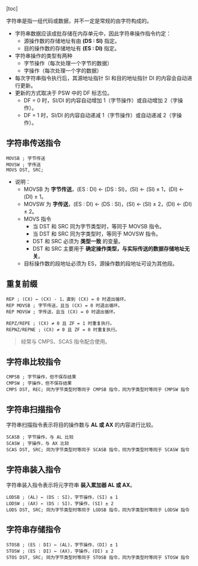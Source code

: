 [toc]

字符串是指一组代码或数据，并不一定是常规的由字符构成的。

- 字符串数据应该成批存储在内存单元中，因此字符串操作指令约定：
	- 源操作数的存储地址有由 **(DS : SI)** 指定。
	- 目的操作数的存储地址有 **(ES : DI)** 指定。
- 字符串操作的类型有两种
	- 字节操作（每次处理一个字节的数据）
	- 字操作（每次处理一个字的数据）
- 每次字符串指令执行后，其源地址指针 SI 和目的地址指针 DI 的内容会自动进行更新。
-	更新的方式取决于 PSW 中的 DF 标志位。
	- DF = 0 时，SI/DI 的内容自动增加 1（字节操作）或自动增加 2（字操作）。
	- DF = 1 时，SI/DI 的内容自动递减 1（字节操作）或自动递减 2（字操作）。

## 字符串传送指令

```
MOVSB ; 字节传送
MOVSW ; 字传送
MOVS DST, SRC;
```

- 说明：
	- MOVSB 为 **字节传送**，(ES : DI) &larr; (DS : SI)，(SI) &larr; (SI) &plusmn; 1，(DI) &larr; (DI) &plusmn; 1。
	- MOVSW 为 **字传送**，(ES : DI) &larr; (DS : SI)，(SI) &larr; (SI) &plusmn; 2，(DI) &larr; (DI) &plusmn; 2。
	- MOVS 指令
		- 当 DST 和 SRC 同为字节类型时，等同于 MOVSB 指令。
		- 当 DST 和 SRC 同为字类型时，等同于 MOVSW 指令。
		- DST 和 SRC 必须为 **类型一致** 的变量。
		- DST 和 SRC 主要用于 **确定操作类型，与实际传送的数据存储地址无关**。
	- 目标操作数的段地址必须为 ES，源操作数的段地址可设为其他段。

## 重复前缀

```
REP ; (CX) ← (CX) - 1，直到 (CX) = 0 时退出循环。
REP MOVSB ; 字节传送，且当 (CX) = 0 时退出循环。
REP MOVSW ; 字传送，且当 (CX) = 0 时退出循环。
```

```
REPZ/REPE ; (CX) ≠ 0 且 ZF = 1 时重复执行。
REPNZ/REPNE ; (CX) ≠ 0 且 ZF = 0 时重复执行。
```

> 经常与 CMPS、SCAS 指令配合使用。

## 字符串比较指令

```
CMPSB ; 字节操作，但不保存结果
CMPSW ; 字操作，但不保存结果
CMPS DST, REC; 同为字节类型时等同于 CMPSB 指令，同为字类型时等同于 CMPSW 指令
```

## 字符串扫描指令

字符串扫描指令表示将目的操作数与 **AL 或 AX** 的内容进行比较。

```
SCASB ; 字节操作，与 AL 比较
SCASW ; 字操作，与 AX 比较
SCAS DST, SRC; 同为字节类型时等同于 SCASB 指令，同为字类型时等同于 SCASW 指令
```

## 字符串装入指令

字符串装入指令表示将元字符串 **装入累加器 AL 或 AX**。

```
LODSB ; (AL) ← (DS : SI)，字节操作，(SI) ± 1
LODSW ; (AX) ← (DS : SI)，字操作，(SI) ± 2
LODS DST, SRC; 同为字节类型时等同于 LODSB 指令，同为字类型时等同于 LODSW 指令
```

## 字符串存储指令

```
STOSB ; (ES : DI) ← (AL)，字节操作，(DI) ± 1
STOSW ; (ES : DI) ← (AX)，字操作，(DI) ± 2
STOS DST, SRC; 同为字节类型时等同于 STOSB 指令，同为字类型时等同于 STOSW 指令
```
